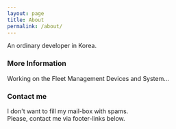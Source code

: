 ```yaml
---
layout: page
title: About
permalink: /about/
---
```


An ordinary developer in Korea.

### More Information

Working on the Fleet Management Devices and System...

### Contact me

I don't want to fill my mail-box with spams.  
Please, contact me via footer-links below.
